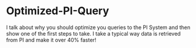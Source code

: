 # Optimized-PI-Query
I talk about why you should optimize you queries to the PI System and then show one of the first steps to take. I take a typical way data is retrieved from PI and make it over 40% faster!
